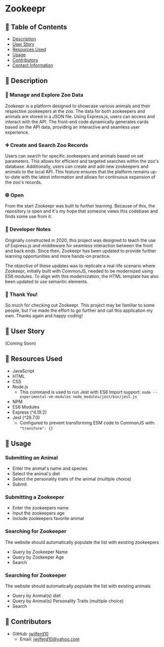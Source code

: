 # Zookeepr

## 📂 Table of Contents 
- [Description](#wave-description)
- [User Story](#open_book-user-story)
- [Resources Used](#floppy_disk-resources-used)
- [Usage](#minidisc-usage)
- [Contributors](#paperclip-contributors)
- [Contact Information](#e-mail-contact-information)

## :wave: Description
### :page_with_curl: Manage and Explore Zoo Data
Zookeepr is a platform designed to showcase various animals and their respective zookeepers at the zoo. The data for both zookeepers and animals are stored in a JSON file. Using Express.js, users can access and interact with the API. The front-end code dynamically generates cards based on the API data, providing an interactive and seamless user experience.

### :heavy_plus_sign: Create and Search Zoo Records
Users can search for specific zookeepers and animals based on set parameters.  This allows for efficient and targeted searches within the zoo's database. Additionally, users can create and add new zookeepers and animals to the local API. This feature ensures that the platform remains up-to-date with the latest information and allows for continuous expansion of the zoo's records.

### :globe_with_meridians: Open
From the start Zookeepr was built to further learning. Because of this, the repository is open and it's my hope that someone views this codebase and finds some use from it.

### 💭 Developer Notes
Originally constructed in 2020, this project was designed to teach the use of Express.js and middleware for seamless interaction between the front and back ends. Since then, Zookeepr has been updated to provide further learning opportunities and more hands-on practice.

The objective of these updates was to replicate a real-life scenario where Zookeepr, initially built with CommonJS, needed to be modernized using ES6 modules. To align with this modernization, the HTML template has also been updated to use semantic elements.

### 🙏 Thank You!
So much for checking out Zookeepr. This project may be familiar to some people, but I've made the effort to go further and call this application my own. Thanks again and happy coding!

## :open_book: User Story
(Coming Soon)

## :floppy_disk: Resources Used
- JavaScript
- HTML
- CSS
- Node.js
  - This command is used to run Jest with ES6 Import support: `node --experimental-vm-modules node_modules/jest/bin/jest.js`
- NPM
- ES6 Modules
- Express (^4.19.2)
- Jest (^29.7.0)
  - Configured to prevent transforming ESM code to CommonJS with: `"transform": {}`

## :minidisc: Usage
### Submitting an Animal
- Enter the animal's name and species
- Select the animal's diet
- Select the personality traits of the animal (multiple choice)
- Submit

### Submitting a Zookeeper
- Enter the zookeepers name
- Input the zookeepers age
- Include zookeepers favorite animal

### Searching for Zookeeper
The website should automatically populate the list with existing zookeepers
- Query by Zookeeper Name
- Query by Zookeeper Age
- Search

### Searching for Zookeeper
The website should automatically populate the list with existing animals
- Query by Animal(s) diet
- Query by Animal(s) Personality Traits (multiple choice)
- Search
  
## :paperclip: Contributors
- GitHub: [jwilferd10](https://github.com/jwilferd10)
  - Email: jwilferd10@yahoo.com
